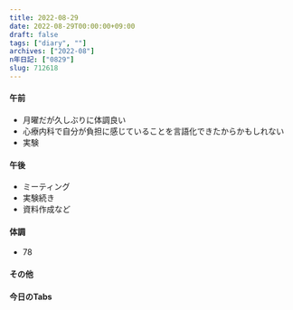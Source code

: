 ```yaml
---
title: 2022-08-29
date: 2022-08-29T00:00:00+09:00
draft: false
tags: ["diary", ""]
archives: ["2022-08"]
n年日記: ["0829"]
slug: 712618
---
```

#### 午前
- 月曜だが久しぶりに体調良い
- 心療内科で自分が負担に感じていることを言語化できたからかもしれない
- 実験
#### 午後
- ミーティング
- 実験続き
- 資料作成など
#### 体調
- 78
#### その他
#### 今日のTabs